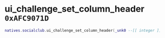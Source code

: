 # ui_challenge_set_column_header `0xAFC9071D`

```lua
natives.socialclub.ui_challenge_set_column_header(_unk0 --[[ integer ]], _unk1 --[[ integer ]], _unk2 --[[ integer ]])
```